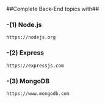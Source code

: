 ##Complete Back-End topics with##

### -(1) Node.js ###

```
https://nodejs.org
```

### -(2) Express ###

```
https://expressjs.com
```
### -(3) MongoDB ###

```
https://www.mongodb.com
```




